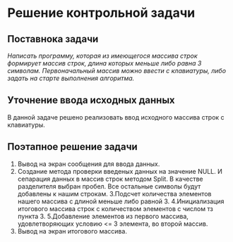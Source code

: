 # Решение контрольной задачи

## Поставнока задачи

*Написать программу, которая из имеющегося массива строк формирует массив строк,*
*длина которых меньше либо равна 3 символам. Первоначальный массив можно ввести с клавиатуры,*
*либо задать на старте выполнения алгоритма.*

## Уточнение ввода исходных данных

В данной задаче решено реализовать ввод исходного массива строк с клавиатуры.

## Поэтапное решение задачи

1. Вывод на экран сообщения для ввода данных.
2. Создание метода проверки введеных данных на значение NULL.
И сепарация данных в массив строк методом Split. В качестве разделителя выбран пробел. Все остальные символы 
будут добавлены к нашим строкам.
3.Подсчет количества элементов нашего массива с длиной меньше либо равной 3.
4.Инициализация итогового массива строк с количеством элементов с числом тз пункта 3. 
5.Добавление элементов из первого массива, удовлетворяющих условию <= 3 элемента, во второй массив.
6. Вывод на экран итогового массива.
